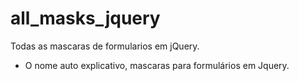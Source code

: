 # all_masks_jquery
Todas as mascaras de formularios em jQuery.

- O nome auto explicativo, mascaras para formulários em Jquery.
